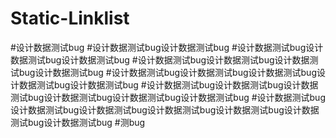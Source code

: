 # Static-Linklist
#设计数据测试bug
#设计数据测试bug设计数据测试bug
#设计数据测试bug设计数据测试bug设计数据测试bug
#设计数据测试bug设计数据测试bug设计数据测试bug设计数据测试bug
#设计数据测试bug设计数据测试bug设计数据测试bug设计数据测试bug设计数据测试bug
#设计数据测试bug设计数据测试bug设计数据测试bug设计数据测试bug设计数据测试bug设计数据测试bug
#设计数据测试bug设计数据测试bug设计数据测试bug设计数据测试bug设计数据测试bug设计数据测试bug设计数据测试bug
#测bug
